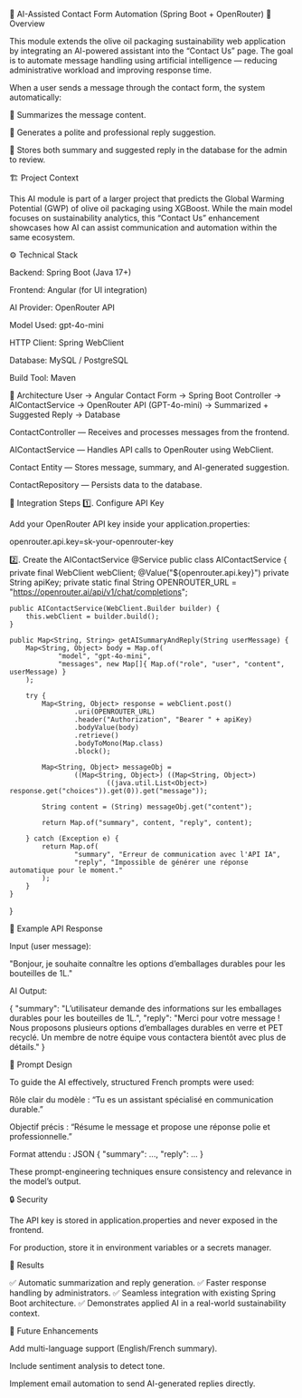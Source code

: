 🤖 AI-Assisted Contact Form Automation (Spring Boot + OpenRouter)
📌 Overview

This module extends the olive oil packaging sustainability web application by integrating an AI-powered assistant into the “Contact Us” page.
The goal is to automate message handling using artificial intelligence — reducing administrative workload and improving response time.

When a user sends a message through the contact form, the system automatically:

🧠 Summarizes the message content.

💬 Generates a polite and professional reply suggestion.

💾 Stores both summary and suggested reply in the database for the admin to review.

🏗️ Project Context

This AI module is part of a larger project that predicts the Global Warming Potential (GWP) of olive oil packaging using XGBoost.
While the main model focuses on sustainability analytics, this “Contact Us” enhancement showcases how AI can assist communication and automation within the same ecosystem.

⚙️ Technical Stack

Backend: Spring Boot (Java 17+)

Frontend: Angular (for UI integration)

AI Provider: OpenRouter API

Model Used: gpt-4o-mini

HTTP Client: Spring WebClient

Database: MySQL / PostgreSQL

Build Tool: Maven

🧩 Architecture
User → Angular Contact Form → Spring Boot Controller → AIContactService
    → OpenRouter API (GPT-4o-mini) → Summarized + Suggested Reply → Database


ContactController — Receives and processes messages from the frontend.

AIContactService — Handles API calls to OpenRouter using WebClient.

Contact Entity — Stores message, summary, and AI-generated suggestion.

ContactRepository — Persists data to the database.

🚀 Integration Steps
1️⃣. Configure API Key

Add your OpenRouter API key inside your application.properties:

openrouter.api.key=sk-your-openrouter-key

2️⃣. Create the AIContactService
@Service
public class AIContactService {
    private final WebClient webClient;
    @Value("${openrouter.api.key}") private String apiKey;
    private static final String OPENROUTER_URL = "https://openrouter.ai/api/v1/chat/completions";

    public AIContactService(WebClient.Builder builder) {
        this.webClient = builder.build();
    }

    public Map<String, String> getAISummaryAndReply(String userMessage) {
        Map<String, Object> body = Map.of(
                "model", "gpt-4o-mini",
                "messages", new Map[]{ Map.of("role", "user", "content", userMessage) }
        );

        try {
            Map<String, Object> response = webClient.post()
                    .uri(OPENROUTER_URL)
                    .header("Authorization", "Bearer " + apiKey)
                    .bodyValue(body)
                    .retrieve()
                    .bodyToMono(Map.class)
                    .block();

            Map<String, Object> messageObj =
                    ((Map<String, Object>) ((Map<String, Object>)
                            ((java.util.List<Object>) response.get("choices")).get(0)).get("message"));

            String content = (String) messageObj.get("content");

            return Map.of("summary", content, "reply", content);

        } catch (Exception e) {
            return Map.of(
                    "summary", "Erreur de communication avec l'API IA",
                    "reply", "Impossible de générer une réponse automatique pour le moment."
            );
        }
    }
}

💬 Example API Response

Input (user message):

"Bonjour, je souhaite connaître les options d’emballages durables pour les bouteilles de 1L."

AI Output:

{
  "summary": "L’utilisateur demande des informations sur les emballages durables pour les bouteilles de 1L.",
  "reply": "Merci pour votre message ! Nous proposons plusieurs options d’emballages durables en verre et PET recyclé. Un membre de notre équipe vous contactera bientôt avec plus de détails."
}

🧠 Prompt Design

To guide the AI effectively, structured French prompts were used:

Rôle clair du modèle : “Tu es un assistant spécialisé en communication durable.”

Objectif précis : “Résume le message et propose une réponse polie et professionnelle.”

Format attendu : JSON { "summary": ..., "reply": ... }

These prompt-engineering techniques ensure consistency and relevance in the model’s output.

🔒 Security

The API key is stored in application.properties and never exposed in the frontend.

For production, store it in environment variables or a secrets manager.

🧾 Results

✅ Automatic summarization and reply generation.
✅ Faster response handling by administrators.
✅ Seamless integration with existing Spring Boot architecture.
✅ Demonstrates applied AI in a real-world sustainability context.

🧩 Future Enhancements

Add multi-language support (English/French summary).

Include sentiment analysis to detect tone.

Implement email automation to send AI-generated replies directly.
